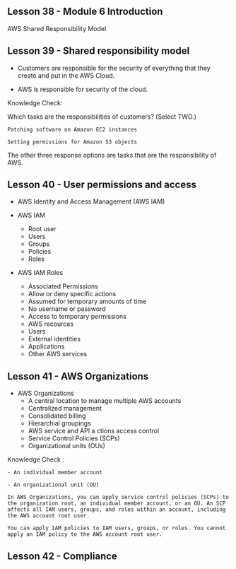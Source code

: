 ## Lesson 38 - Module 6 Introduction

AWS Shared Responsibility Model

## Lesson 39 - Shared responsibility model

- Customers are responsible for the security of everything that they create and put in the AWS Cloud.

- AWS is responsible for security of the cloud.

Knowledge Check:

Which tasks are the responsibilities of customers? (Select TWO.)

    Patching software on Amazon EC2 instances

    Setting permissions for Amazon S3 objects

The other three response options are tasks that are the responsibility of AWS.

## Lesson 40 - User permissions and access

- AWS Identity and Access Management (AWS IAM)

- AWS IAM

  - Root user
  - Users
  - Groups
  - Policies
  - Roles

- AWS IAM Roles
  - Associated Permissions
  - Allow or deny specific actions
  - Assumed for temporary amounts of time
  - No username or password
  - Access to temporary permissions
  - AWS recources
  - Users
  - External identities
  - Applications
  - Other AWS services

## Lesson 41 - AWS Organizations

- AWS Organizations
  - A central location to manage multiple AWS accounts
  - Centralized management
  - Consolidated billing
  - Hierarchial groupings
  - AWS service and API a ctions access control
  - Service Control Policies (SCPs)
  - Organizational units (OUs)

Knowledge Check :

    - An individual member account

    - An organizational unit (OU)

    In AWS Organizations, you can apply service control policies (SCPs) to the organization root, an individual member account, or an OU. An SCP affects all IAM users, groups, and roles within an account, including the AWS account root user.

    You can apply IAM policies to IAM users, groups, or roles. You cannot apply an IAM policy to the AWS account root user.

## Lesson 42 - Compliance

